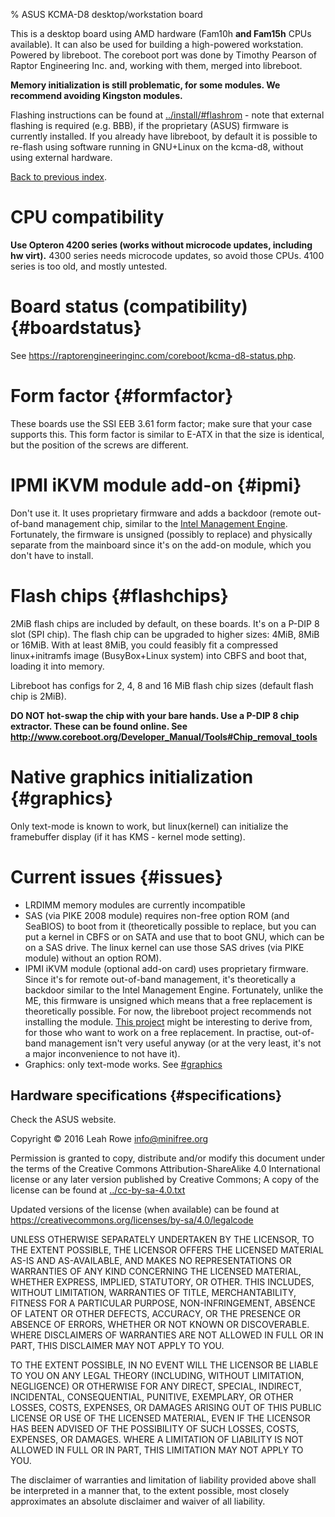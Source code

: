 % ASUS KCMA-D8 desktop/workstation board 

This is a desktop board using AMD hardware (Fam10h **and Fam15h** CPUs
available). It can also be used for building a high-powered workstation.
Powered by libreboot. The coreboot port was done by Timothy Pearson of
Raptor Engineering Inc. and, working with them, merged into libreboot.

**Memory initialization is still problematic, for some modules. We
recommend avoiding Kingston modules.**

Flashing instructions can be found at
[../install/#flashrom](../install/#flashrom) - note that external
flashing is required (e.g. BBB), if the proprietary (ASUS) firmware is
currently installed. If you already have libreboot, by default it is
possible to re-flash using software running in GNU+Linux on the kcma-d8,
without using external hardware.

[Back to previous index](./).

CPU compatibility
=================

**Use Opteron 4200 series (works without microcode updates, including hw
virt).** 4300 series needs microcode updates, so avoid those CPUs. 4100
series is too old, and mostly untested.

Board status (compatibility) {#boardstatus}
============================

See <https://raptorengineeringinc.com/coreboot/kcma-d8-status.php>.

Form factor {#formfactor}
===========

These boards use the SSI EEB 3.61 form factor; make sure that your case
supports this. This form factor is similar to E-ATX in that the size is
identical, but the position of the screws are different.

IPMI iKVM module add-on {#ipmi}
=======================

Don't use it. It uses proprietary firmware and adds a backdoor (remote
out-of-band management chip, similar to the [Intel Management
Engine](http://libreboot.org/faq/#intelme). Fortunately, the firmware is
unsigned (possibly to replace) and physically separate from the
mainboard since it's on the add-on module, which you don't have to
install.

Flash chips {#flashchips}
===========

2MiB flash chips are included by default, on these boards. It's on a
P-DIP 8 slot (SPI chip). The flash chip can be upgraded to higher sizes:
4MiB, 8MiB or 16MiB. With at least 8MiB, you could feasibly fit a
compressed linux+initramfs image (BusyBox+Linux system) into CBFS and
boot that, loading it into memory.

Libreboot has configs for 2, 4, 8 and 16 MiB flash chip sizes (default
flash chip is 2MiB).

**DO NOT hot-swap the chip with your bare hands. Use a P-DIP 8 chip
extractor. These can be found online. See
<http://www.coreboot.org/Developer_Manual/Tools#Chip_removal_tools>**

Native graphics initialization {#graphics}
==============================

Only text-mode is known to work, but linux(kernel) can initialize the
framebuffer display (if it has KMS - kernel mode setting).

Current issues {#issues}
==============

-   LRDIMM memory modules are currently incompatible
-   SAS (via PIKE 2008 module) requires non-free option ROM (and
    SeaBIOS) to boot from it (theoretically possible to replace, but you
    can put a kernel in CBFS or on SATA and use that to boot GNU, which
    can be on a SAS drive. The linux kernel can use those SAS drives
    (via PIKE module) without an option ROM).
-   IPMI iKVM module (optional add-on card) uses proprietary firmware.
    Since it's for remote out-of-band management, it's theoretically a
    backdoor similar to the Intel Management Engine. Fortunately, unlike
    the ME, this firmware is unsigned which means that a free
    replacement is theoretically possible. For now, the libreboot
    project recommends not installing the module. [This
    project](https://github.com/facebook/openbmc) might be interesting
    to derive from, for those who want to work on a free replacement. In
    practise, out-of-band management isn't very useful anyway (or at
    the very least, it's not a major inconvenience to not have it).
-   Graphics: only text-mode works. See [#graphics](#graphics)

Hardware specifications {#specifications}
-----------------------

Check the ASUS website.

Copyright © 2016 Leah Rowe <info@minifree.org>

Permission is granted to copy, distribute and/or modify this document
under the terms of the Creative Commons Attribution-ShareAlike 4.0
International license or any later version published by Creative
Commons; A copy of the license can be found at
[../cc-by-sa-4.0.txt](../cc-by-sa-4.0.txt)

Updated versions of the license (when available) can be found at
<https://creativecommons.org/licenses/by-sa/4.0/legalcode>

UNLESS OTHERWISE SEPARATELY UNDERTAKEN BY THE LICENSOR, TO THE EXTENT
POSSIBLE, THE LICENSOR OFFERS THE LICENSED MATERIAL AS-IS AND
AS-AVAILABLE, AND MAKES NO REPRESENTATIONS OR WARRANTIES OF ANY KIND
CONCERNING THE LICENSED MATERIAL, WHETHER EXPRESS, IMPLIED, STATUTORY,
OR OTHER. THIS INCLUDES, WITHOUT LIMITATION, WARRANTIES OF TITLE,
MERCHANTABILITY, FITNESS FOR A PARTICULAR PURPOSE, NON-INFRINGEMENT,
ABSENCE OF LATENT OR OTHER DEFECTS, ACCURACY, OR THE PRESENCE OR ABSENCE
OF ERRORS, WHETHER OR NOT KNOWN OR DISCOVERABLE. WHERE DISCLAIMERS OF
WARRANTIES ARE NOT ALLOWED IN FULL OR IN PART, THIS DISCLAIMER MAY NOT
APPLY TO YOU.

TO THE EXTENT POSSIBLE, IN NO EVENT WILL THE LICENSOR BE LIABLE TO YOU
ON ANY LEGAL THEORY (INCLUDING, WITHOUT LIMITATION, NEGLIGENCE) OR
OTHERWISE FOR ANY DIRECT, SPECIAL, INDIRECT, INCIDENTAL, CONSEQUENTIAL,
PUNITIVE, EXEMPLARY, OR OTHER LOSSES, COSTS, EXPENSES, OR DAMAGES
ARISING OUT OF THIS PUBLIC LICENSE OR USE OF THE LICENSED MATERIAL, EVEN
IF THE LICENSOR HAS BEEN ADVISED OF THE POSSIBILITY OF SUCH LOSSES,
COSTS, EXPENSES, OR DAMAGES. WHERE A LIMITATION OF LIABILITY IS NOT
ALLOWED IN FULL OR IN PART, THIS LIMITATION MAY NOT APPLY TO YOU.

The disclaimer of warranties and limitation of liability provided above
shall be interpreted in a manner that, to the extent possible, most
closely approximates an absolute disclaimer and waiver of all liability.

